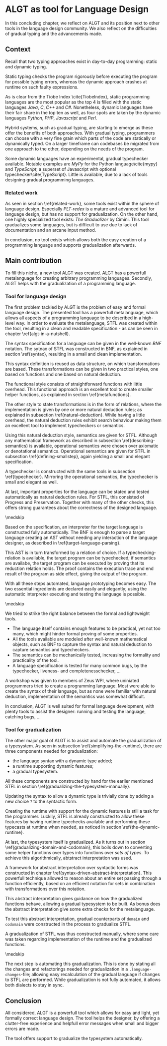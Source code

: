 
ALGT as tool for Language Design
=================================

In this concluding chapter, we reflect on ALGT and its position next to other tools in the language design community. We also reflect on the difficulties of gradual typing and the advancements made.

Context
-------

Recall that two typing approaches exist in day-to-day programming: static and dynamic typing.  

Static typing checks the program rigorously before executing the program for possible typing errors, whereas the dynamic approach crashes at runtime on such faulty expressions.

As is clear from the Tiobe Index \cite{TiobeIndex}, static programming languages are the most popular as the top 4 is filled with the static languages _Java_, _C_, _C++_ and _C#_. Nonetheless, dynamic languages have their fair share in the top ten as well, as four spots are taken by the dynamic languages _Python_, _PHP_, _Javascript_ and _Perl_.

Hybrid systems, such as gradual typing, are starting to emerge as these offer the benefits of both approaches. With gradual typing, programmers can choose with a very fine grain which parts of the code are statically or dynamically typed. On a larger timeframe can codebases be migrated from one approach to the other, depending on the needs of the program.

Some dynamic languages have an experimental, gradual typechecker available. Notable examples are _MyPy_ for the Python language\cite{mypy} and _TypeScript_, a superset of Javascript with optional typechecker\cite{TypeScript}. Little is available, due to a lack of tools designing gradual programming languages.


### Related work

As seen in section \ref{related-work}, some tools exist within the sphere of language design. Especially _PLT-redex_ is a mature and advanced tool for language design, but has no support for gradualization. On the other hand, one highly specialized tool exists: _The Gradualizer_ by Cimini. This tool gradualizes some languages, but is difficult to use due to lack of documentation and an arcane input method.

In conclusion, no tool exists which allows both the easy creation of a programming language and supports gradualization afterwards.

Main contribution
-----------------


To fill this niche, a new tool ALGT was created. ALGT has a powerfull metalanguage for creating arbitrary programming languages. Secondly, ALGT helps with the gradualization of a programming language.

### Tool for language design

The first problem tackled by ALGT is the problem of easy and formal language design. The presented tool has a powerfull metalanguage, which allows all aspects of a programming language to be described in a high-level way. In order to evaluate the metalanguage, STFL was created within the tool, resulting in a clean and readable specification - as can be seen in chapter \ref{algt-in-a-nutshell}.

The syntax specification for a language can be given in the well-known _BNF_ notation. 
The sytnax of STFL was constructed in BNF, as explained in section \ref{syntax}, resulting in a small and clean implementation.

This syntax definition is reused as data structure, on which transformations are based. These transformations can be given in two practical styles, one based on functions and one based on natural deduction.

The functional style consists of straightforward functions with little overhead. This functional approach is an excellent tool to create smaller helper functions,  as explained in section \ref{metafunctions}.

The other style to state transformations is in the form of relations, where the implementation is given by one or more natural deduction rules; as explained in subsection \ref{natural-deduction}. While having a little overhead, the natural deduction rules exhibit search behaviour making them an excellent tool to implement typecheckers or semantics. 


Using this natural deduction style, semantics are given for STFL. Although any mathematical framework as described in subsection \ref{describing-semantics} is available, operational semantics were chosen over axiomatic or denotational semantics. Operational semantics are given for STFL in subsection \ref{defining-smallstep}, again yielding a small and elegant specification.

A typechecker is constructed with the same tools in subsection \ref{typechecker}. Mirroring the operational semantics, the typechecker is small and elegant as well.

At last, important properties for the language can be stated and tested automatically as natural deduction rules. For STFL, this consisted of Progress and Preservation. Together with many of the other checks, this offers strong guarantees about the correctness of the designed language.

\medskip

Based on the specification, an interpreter for the target language is constructed fully automatically. The BNF is enough to parse a target language creating an AST without needing any interaction of the language designer, as described in \ref{target-language-parsing}.

This AST is in turn transformed by a relation of choice. If a typechecking-relation is available, the target program can be typechecked; if semantics are availabe, the target program can be executed by proving that its reduction relation holds. The proof contains the execution trace and end result of the program as side effect, giving the output of the program.

With all these steps automated, language prototyping becomes easy. The two essential ingredients are declared easily and elegantly; using the automatic interpreter executing and testing the language is possible.

\medskip

We tried to strike the right balance between the formal and lightweight tools.

- The language itself contains enough features to be practical, yet not too many, which might hinder formal proving of some properties. 
- All the tools available are modeled after well-known mathematical objects, such as BNF to capture the syntax and natural deduction to capture semantics and typecheckers.
- The semantics can be mechanically tested, increasing the formality and practicality of the tool.
- A language specification is tested for many common bugs, by the typechecker, liveness- and completenesschecker, ...

A workshop was given to members of Zeus WPI, where uniniated programmers tried to create a programming language. Most were able to create the syntax of their language, but as none were familiar with natural deduction, implementation of the semantics was somewhat difficult.

In conclusion, ALGT is well suited for formal language development, with plenty tools to assist the designer: running and testing the language, catching bugs, ...


### Tool for gradualization


The other major goal of ALGT is to assist and automate the gradualization of a typesystem. As seen in subsection \ref{simplifying-the-runtime}, there are three components needed for gradualization:

- the language syntax with a dynamic type added;
- a runtime supporting dynamic features;
- a gradual typesystem.

All these components are constructed by hand for the earlier mentioned STFL in section \ref{gradualizing-the-typesystem-manually}.

Updating the syntax to allow a dynamic type is trivially done by adding a new choice `?` to the syntactic form.

Creating the runtime with support for the dynamic features is still a task for the programmer. Luckily, STFL is already constructed to allow these features by having runtime typechecks available and performing these typecasts at runtime when needed, as noticed in section \ref{the-dynamic-runtime}.

At last, the typesystem itself is gradualized. As it turns out in section \ref{gradualizing-domain-and-codomain}, this boils down to converting some helper functions over types into functions over _sets of types_. To achieve this algorithmically, abtstract interpretation was used.

A framework for abstract interpretation over syntactic forms was constructed in chapter \ref{syntax-driven-abstract-interpretation}. This powerfull technique allowed to reason about an entire set passing through a function efficiently, based on an efficient notation for sets in combination with transformations over this notation.

This abstract interpretation gives guidance on how the gradualized functions behave, allowing a gradual typesystem to be built. As bonus does the abstract interpretation give some extra checks for the metalanguage. 

To test this abstract interpretation, gradual counterparts of `domain` and `codomain` were constructed in the process to gradualize STFL.

A gradualization of STFL was thus constructed manually, where some care was taken regarding implementation of the runtime and the gradualized functions.

\medskip

The next step is automating this gradualization. This is done by stating all the changes and refactorings needed for gradualization in a `.language-changes`-file; allowing easy recalculation of the gradual language if changes to STFL are performed. While gradualization is not fully automated, it allows both dialects to stay in sync.

## Conclusion

All considered, ALGT is a powerfull tool which allows for easy and light, yet formally correct language design. The tool helps the designer, by offering a clutter-free experience and helpfull error messages when small and bigger errors are made. 

The tool offers support to gradualize the typesystem automatically.

